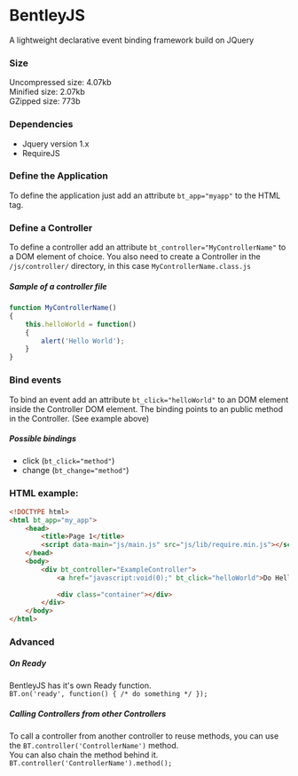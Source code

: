 # BentleyJS
A lightweight declarative event binding framework build on JQuery

### Size
Uncompressed size: 4.07kb  
Minified size: 2.07kb  
GZipped size: 773b  

### Dependencies
* Jquery version 1.x
* RequireJS

### Define the Application
To define the application just add an attribute `bt_app="myapp"` to the HTML tag.

### Define a Controller
To define a controller add an attribute `bt_controller="MyControllerName"` to a DOM element of choice.
You also need to create a Controller in the `/js/controller/` directory, in this case `MyControllerName.class.js`

##### Sample of a controller file

``` js
function MyControllerName()
{
    this.helloWorld = function()
    {
        alert('Hello World');
    }
}
```

### Bind events
To bind an event add an attribute `bt_click="helloWorld"` to an DOM element inside the Controller DOM element.
The binding points to an public method in the Controller. (See example above)

##### Possible bindings
* click (`bt_click="method"`)
* change (`bt_change="method"`)

### HTML example:

``` html
<!DOCTYPE html>
<html bt_app="my_app">
    <head>
        <title>Page 1</title>
        <script data-main="js/main.js" src="js/lib/require.min.js"></script>
    </head>
    <body>
        <div bt_controller="ExampleController">
            <a href="javascript:void(0);" bt_click="helloWorld">Do Hello World</a>
            
            <div class="container"></div>
        </div>
    </body>
</html>
```

### Advanced

##### On Ready
BentleyJS has it's own Ready function.  
`BT.on('ready', function() { /* do something */ });`

##### Calling Controllers from other Controllers
To call a controller from another controller to reuse methods, you can use the `BT.controller('ControllerName')` method.  
You can also chain the method behind it. `BT.controller('ControllerName').method();`
